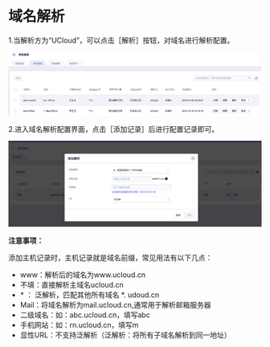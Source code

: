 # 域名解析

1.当解析方为“UCloud”，可以点击［解析］按钮，对域名进行解析配置。

![](/images/dns/解析01.png)

2.进入域名解析配置界面，点击［添加记录］后进行配置记录即可。

![](/images/dns/解析02.png)

**注意事项：**

添加主机记录时，主机记录就是域名前缀，常见用法有以下几点：

  - www：解析后的域名为www.ucloud.cn
  - 不填：直接解析主域名ucloud.cn
  - \* ： 泛解析，匹配其他所有域名 \*. udoud.cn
  - Mail：将域名解析为mail.ucloud.cn,通常用于解析邮箱服务器
  - 二级域名：如：abc.ucloud.cn，填写abc
  - 手机网站：如：rn.ucloud.cn，填写m
  - 显性URL：不支持泛解析（泛解析：将所有子域名解析到同一地址）
